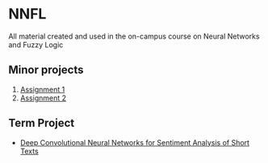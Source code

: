 # NNFL
All material created and used in the on-campus course on Neural Networks and Fuzzy Logic
## Minor projects
1. [Assignment 1](https://github.com/ighosh98/NNFL/tree/master/NNFL%20workshop%201)
2. [Assignment 2](https://github.com/ighosh98/NNFL/tree/master/NNFL_Assignment_2)
## Term Project
- [Deep Convolutional Neural Networks for Sentiment Analysis of Short Texts](https://github.com/ighosh98/NNFL/tree/master/project)
